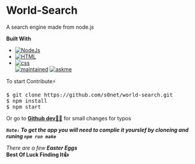 # World-Search
A search engine made from node.js

**Built With** 
- [![NodeJs](https://img.shields.io/badge/Node.js-43853D?style=for-the-badge&logo=node.js&logoColor=white)](https://nodejs.org/en/)
- [![HTML](https://img.shields.io/badge/HTML5-E34F26?style=for-the-badge&logo=html5&logoColor=white)](https://www.w3schools.com/html/default.asp)
- [![css](https://img.shields.io/badge/CSS-239120?&style=for-the-badge&logo=css3&logoColor=white)](https://www.w3schools.com/css/default.asp)<br>[![maintained](https://img.shields.io/badge/Maintained%3F-yes-green.svg)]()
[![askme](https://img.shields.io/badge/Ask%20me-anything-1abc9c.svg)](https://github.com/s0net/world-search/discussions)  

To start Contribute⚡ 
<pre>$ git clone https://github.com/s0net/world-search.git  
$ npm install  
$ npm start 
</pre>

Or go to [**Github dev👨‍💻**](https://github.dev/s0net/world-search) for small changes for typos

**_`Note:` To get the app you will need to complie it yourslef by cloneing and runing `npm run make`_**

_There are a few **Easter Eggs**_  
**Best Of Luck Finding It👍**
